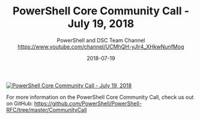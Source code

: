 ﻿---
title: PowerShell Core Community Call - July 19, 2018
date: 2018-07-19
tags: PowerShell, Microsoft, English, CommunityCall, PowerShell Team
author: PowerShell and DSC Team Channel https://www.youtube.com/channel/UCMhQH-yJlr4_XHkwNunfMog
---

[![PowerShell Core Community Call - July 19, 2018](https://i1.ytimg.com/vi/0eu--5muiLI/hqdefault.jpg "PowerShell Core Community Call - July 19, 2018")](https://www.youtube.com/watch?v=0eu--5muiLI)

For more information on the PowerShell Core Community Call, check us out on GitHub: https://github.com/PowerShell/PowerShell-RFC/tree/master/CommunityCall

